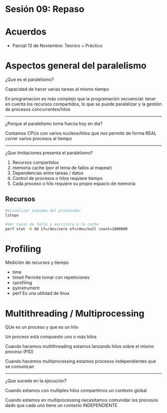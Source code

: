 # Sesión 09: Repaso

# Acuerdos

- Parcial 13 de Noviembre: Teorico + Práctico

# Aspectos general del paralelismo

¿Que es el paralelismo?

Capacidad de hacer varias tareas al mismo tiempo

En programacion es más complejo que la programación secuencial: tener en cuenta los recursos compartidos, lo que se puede paralelizar y la gestión de procesos concurrentes/hilos

---

¿Porque el paralelismo toma fuerza hoy en día?

Contamos CPUs con varios nucleos/hilos que nos permite de forma REAL correr varios procesos al tiempo

---

¿Que limitaciones presenta el paralelismo?

1. Recursos compartidos
2. memoria cache (por el tema de fallos al mapear)
3. Dependencias entre tareas / datos
4. Control de procesos o hilos requiere tiempo
5. Cada proceso o hilo requiere su propio espacio de memoria

## Recursos

```bash
#Visualizar esquema del procesador
lstopo 

#Ver tasas de fallo y escritura a la cache
perf stat -B dd if=/dev/zero of=/dev/null count=1000000 
```

# Profiling

Medicíón de recursos y tiempo

- time
- timeit Permite tomar con repeticiones
- cprofiling
- pyinstrument
- perf Es una utilidad de linux

# Multithreading / Multiprocessing

QUe es un proceso y que es un hilo

Un proceso está compuesto uno o más hilos

Cuando hacemos multithreading estamos lanzando hilos sobre el mismo proceso (PID)

Cuando hacemos multiprocessing estamos procesos independientes que se comunican

---

¿Que sucede en la ejecución?

Cuando estamos con multiples hilos compartimos un contexto global

Cuando estamos en multiprocessing necesitamos comunidar los procesos dado que cada uno tiene un contexto INDEPENDIENTE